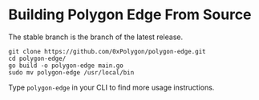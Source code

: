 # Building Polygon Edge From Source
The stable branch is the branch of the latest release.
```
git clone https://github.com/0xPolygon/polygon-edge.git
cd polygon-edge/
go build -o polygon-edge main.go
sudo mv polygon-edge /usr/local/bin
```
Type `polygon-edge` in your CLI to find more usage instructions.
